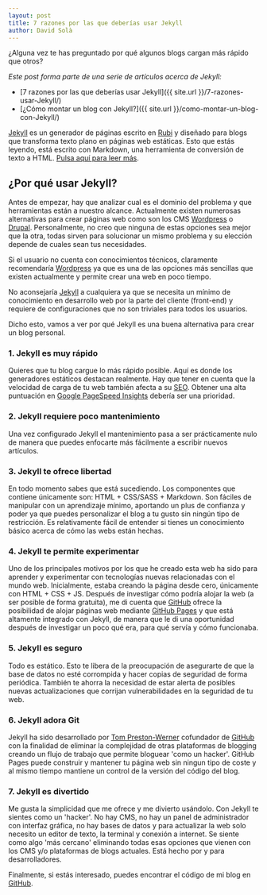 ```yaml
---
layout: post
title: 7 razones por las que deberías usar Jekyll
author: David Solà
---
```


¿Alguna vez te has preguntado por qué algunos blogs cargan más rápido que otros?  

_Este post forma parte de una serie de artículos acerca de Jekyll:_

* [7 razones por las que deberías usar Jekyll]({{ site.url }}/7-razones-usar-Jekyll/)
* [¿Cómo montar un blog con Jekyll?]({{ site.url }}/como-montar-un-blog-con-Jekyll/)

[Jekyll](http://jekyllrb.com) es un generador de páginas escrito en [Rubi](https://www.ruby-lang.org/es/) y diseñado para blogs que transforma texto plano en páginas web estáticas. Esto que estás leyendo, está escrito con Markdown, una herramienta de conversión de texto a HTML. [Pulsa aquí para leer más](https://es.wikipedia.org/wiki/Markdown).

## ¿Por qué usar Jekyll?

Antes de empezar, hay que analizar cual es el dominio del problema y que herramientas están a nuestro alcance. Actualmente existen numerosas alternativas para crear páginas web como son los CMS [Wordpress](https://es.wordpress.com) o [Drupal](https://www.drupal.org). Personalmente, no creo que ninguna de estas opciones sea mejor que la otra, todas sirven para solucionar un mismo problema y su elección depende de cuales sean tus necesidades.

Si el usuario no cuenta con conocimientos técnicos, claramente recomendaría [Wordpress](https://es.wordpress.com) ya que es una de las opciones más sencillas que existen actualmente y permite crear una web en poco tiempo.

No aconsejaría [Jekyll](http://jekyllrb.com) a cualquiera ya que se necesita un mínimo de conocimiento en desarrollo web por la parte del cliente (front-end) y requiere de configuraciones que no son triviales para todos los usuarios.

Dicho esto, vamos a ver por qué Jekyll es una buena alternativa para crear un blog personal.

### 1. Jekyll es muy rápido

Quieres que tu blog cargue lo más rápido posible. Aquí es donde los generadores estáticos destacan realmente. Hay que tener en cuenta que la velocidad de carga de tu web también afecta a su [SEO](https://es.wikipedia.org/wiki/Posicionamiento_en_buscadores). Obtener una alta puntuación en [Google PageSpeed Insights](https://developers.google.com/speed/pagespeed/insights/?url=http%3A%2F%2Fnerconer.github.io) debería ser una prioridad.

### 2. Jekyll requiere poco mantenimiento

Una vez configurado Jekyll el mantenimiento pasa a ser prácticamente nulo de manera que puedes enfocarte más fácilmente a escribir nuevos artículos.

### 3. Jekyll te ofrece libertad

En todo momento sabes que está sucediendo. Los componentes que contiene únicamente son: HTML + CSS/SASS + Markdown. Son fáciles de manipular con un aprendizaje mínimo, aportando un plus de confianza y poder ya que puedes personalizar el blog a tu gusto sin ningún tipo de restricción. Es relativamente fácil de entender si tienes un conocimiento básico acerca de cómo las webs están hechas.

### 4. Jekyll te permite experimentar

Uno de los principales motivos por los que he creado esta web ha sido para aprender y experimentar con tecnologías nuevas relacionadas con el mundo web. Inicialmente, estaba creando la página desde cero, únicamente con HTML + CSS + JS. Después de investigar cómo podría alojar la web (a ser posible de forma gratuita), me di cuenta que [GitHub](https://github.com) ofrece la posibilidad de alojar páginas web mediante [GitHub Pages](https://pages.github.com) y que está altamente integrado con Jekyll, de manera que le di una oportunidad después de investigar un poco qué era, para qué servía y cómo funcionaba.

### 5. Jekyll es seguro

Todo es estático. Esto te libera de la preocupación de asegurarte de que la base de datos no esté corrompida y hacer copias de seguridad de forma periódica. También te ahorra la necesidad de estar alerta de posibles nuevas actualizaciones que corrijan vulnerabilidades en la seguridad de tu web.

### 6. Jekyll adora Git

Jekyll ha sido desarrollado por [Tom Preston-Werner](http://tom.preston-werner.com) cofundador de [GitHub](https://github.com) con la finalidad de eliminar la complejidad de otras plataformas de blogging creando un flujo de trabajo que permite bloguear 'como un hacker'. GitHub Pages puede construir y mantener tu página web sin ningun tipo de coste y al mismo tiempo mantiene un control de la versión del código del blog.

### 7. Jekyll es divertido

Me gusta la simplicidad que me ofrece y me divierto usándolo. Con Jekyll te sientes como un 'hacker'. No hay CMS, no hay un panel de administrador con interfaz gráfica, no hay bases de datos y para actualizar la web solo necesito un editor de texto, la terminal y conexión a internet. Se siente como algo 'más cercano' eliminando todas esas opciones que vienen con los CMS y/o plataformas de blogs actuales. Está hecho por y para desarrolladores.

Finalmente, si estás interesado, puedes encontrar el código de mi blog en [GitHub](https://github.com/Nerconer/Nerconer.github.io).
